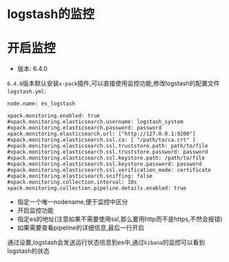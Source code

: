 logstash的监控
===
# 开启监控
* 版本: 6.4.0

`6.4.0`版本默认安装`x-pack`插件,可以直接使用监控功能,修改logstash的配置文件`logstash.yml`:
```
node.name: es_logstash

xpack.monitoring.enabled: true
#xpack.monitoring.elasticsearch.username: logstash_system
#xpack.monitoring.elasticsearch.password: password
xpack.monitoring.elasticsearch.url: ["http://127.0.0.1:9200"]
#xpack.monitoring.elasticsearch.ssl.ca: [ "/path/to/ca.crt" ]
#xpack.monitoring.elasticsearch.ssl.truststore.path: path/to/file
#xpack.monitoring.elasticsearch.ssl.truststore.password: password
#xpack.monitoring.elasticsearch.ssl.keystore.path: /path/to/file
#xpack.monitoring.elasticsearch.ssl.keystore.password: password
#xpack.monitoring.elasticsearch.ssl.verification_mode: certificate
#xpack.monitoring.elasticsearch.sniffing: false
#xpack.monitoring.collection.interval: 10s
xpack.monitoring.collection.pipeline.details.enabled: true
```
* 指定一个唯一nodename,便于监控中区分
* 开启监控功能
* 指定es的地址(注意如果不需要使用ssl,那么要用http而不是https,不然会报错)
* 如果需要查看pipeline的详细信息,最后一行开启

通过设置,logstash会发送运行状态信息到es中,通过`kibana`的监控可以看到logstash的状态
